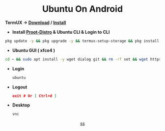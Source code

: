 <h1 align=center>Ubuntu On Android</h1>

**TermUX → [Download](https://f-droid.org/packages/com.termux) /
[Install](https://play.google.com/store/apps/details?id=com.termux)**

+ **Install [Proot-Distro](https://github.com/termux/proot-distro) & Ubuntu CLI & Login to CLI**

```bash
pkg update -y && pkg upgrade -y && termux-setup-storage && pkg install -y proot-distro git && proot-distro install ubuntu && echo "proot-distro login ubuntu" > /data/data/com.termux/files/usr/bin/ubuntu && chmod +x /data/data/com.termux/files/usr/bin/ubuntu && PWDx=$PWD && cd $HOME && rm -rf VNC && apt install -y git && git clone https://github.com/ShivaShirsath/VNC.git && cd VNC && bash install && cd $PWDx && ubuntu
```

+ **Ubuntu GUI ( xfce4 )**

```bash
cd ~ && sudo apt install -y wget dialog git && rm -rf set && wget https://raw.githubusercontent.com/ShivaShirsath/Ubuntu-On-Android/main/set && chmod +x set && sudo bash set
```

+ **Login**
  ```bash
  ubuntu
  ```
+ **Logout**
  ```json
  exit # Or [ Ctrl+d ]
  ```
+ **Desktop**
  ```bash
  vnc
  ```

<!--
+ Add User
```bash
adduser <UserName> && echo "<UserName> ALL=(ALL:ALL) ALL" >> /etc/sudoers
```
+ **Install udisks2**
```bash
rm -rf /var/lib/dpkg/info/*.postinst && sudo dpkg --configure -a && sudo apt install udisks2 -y && rm -rf /var/lib/dpkg/info/*.postinst && sudo dpkg --configure -a
```
-->
<p align=center><a href=Simple.md>ss</a></p>
